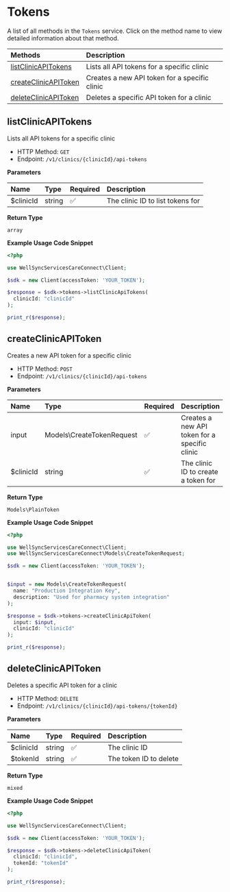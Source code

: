 # Tokens

A list of all methods in the `Tokens` service. Click on the method name to view detailed information about that method.

| Methods | Description |
| :------ | :---------- |
|[listClinicAPITokens](#listclinicapitokens)| Lists all API tokens for a specific clinic |
|[createClinicAPIToken](#createclinicapitoken)| Creates a new API token for a specific clinic |
|[deleteClinicAPIToken](#deleteclinicapitoken)| Deletes a specific API token for a clinic |

## listClinicAPITokens

Lists all API tokens for a specific clinic


- HTTP Method: `GET`
- Endpoint: `/v1/clinics/{clinicId}/api-tokens`

**Parameters**

| Name    | Type| Required | Description |
| :-------- | :----------| :----------| :----------|
| $clinicId | string | ✅ | The clinic ID to list tokens for |

**Return Type**

`array`

**Example Usage Code Snippet**
```php
<?php

use WellSyncServicesCareConnect\Client;

$sdk = new Client(accessToken: 'YOUR_TOKEN');

$response = $sdk->tokens->listClinicApiTokens(
  clinicId: "clinicId"
);

print_r($response);
```

## createClinicAPIToken

Creates a new API token for a specific clinic


- HTTP Method: `POST`
- Endpoint: `/v1/clinics/{clinicId}/api-tokens`

**Parameters**

| Name    | Type| Required | Description |
| :-------- | :----------| :----------| :----------|
| input | Models\CreateTokenRequest | ✅ | Creates a new API token for a specific clinic |
| $clinicId | string | ✅ | The clinic ID to create a token for |

**Return Type**

`Models\PlainToken`

**Example Usage Code Snippet**
```php
<?php

use WellSyncServicesCareConnect\Client;
use WellSyncServicesCareConnect\Models\CreateTokenRequest;

$sdk = new Client(accessToken: 'YOUR_TOKEN');


$input = new Models\CreateTokenRequest(
  name: "Production Integration Key",
  description: "Used for pharmacy system integration"
);

$response = $sdk->tokens->createClinicApiToken(
  input: $input,
  clinicId: "clinicId"
);

print_r($response);
```

## deleteClinicAPIToken

Deletes a specific API token for a clinic


- HTTP Method: `DELETE`
- Endpoint: `/v1/clinics/{clinicId}/api-tokens/{tokenId}`

**Parameters**

| Name    | Type| Required | Description |
| :-------- | :----------| :----------| :----------|
| $clinicId | string | ✅ | The clinic ID |
| $tokenId | string | ✅ | The token ID to delete |

**Return Type**

`mixed`

**Example Usage Code Snippet**
```php
<?php

use WellSyncServicesCareConnect\Client;

$sdk = new Client(accessToken: 'YOUR_TOKEN');

$response = $sdk->tokens->deleteClinicApiToken(
  clinicId: "clinicId",
  tokenId: "tokenId"
);

print_r($response);
```




<!-- This file was generated by liblab | https://liblab.com/ -->